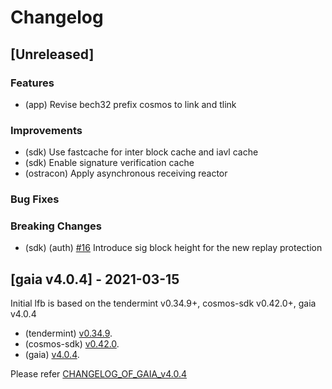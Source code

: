 <!--
Guiding Principles:

Changelogs are for humans, not machines.
There should be an entry for every single version.
The same types of changes should be grouped.
Versions and sections should be linkable.
The latest version comes first.
The release date of each version is displayed.
Mention whether you follow Semantic Versioning.

Usage:

Change log entries are to be added to the Unreleased section under the
appropriate stanza (see below). Each entry should ideally include a tag and
the Github issue reference in the following format:

* (<tag>) \#<issue-number> message

The issue numbers will later be link-ified during the release process so you do
not have to worry about including a link manually, but you can if you wish.

Types of changes (Stanzas):

"Features" for new features.
"Improvements" for changes in existing functionality.
"Deprecated" for soon-to-be removed features.
"Bug Fixes" for any bug fixes.
"Client Breaking" for breaking CLI commands and REST routes.
"State Machine Breaking" for breaking the AppState

Ref: https://keepachangelog.com/en/1.0.0/
-->

# Changelog

## [Unreleased]

### Features
* (app) Revise bech32 prefix cosmos to link and tlink

### Improvements
* (sdk) Use fastcache for inter block cache and iavl cache
* (sdk) Enable signature verification cache
* (ostracon) Apply asynchronous receiving reactor

### Bug Fixes

### Breaking Changes
* (sdk) (auth) [\#16](https://github.com/line/lfb/pull/16) Introduce sig block height for the new replay protection

## [gaia v4.0.4] - 2021-03-15
Initial lfb is based on the tendermint v0.34.9+, cosmos-sdk v0.42.0+, gaia v4.0.4

* (tendermint) [v0.34.9](https://github.com/tendermint/tendermint/releases/tag/v0.34.9).
* (cosmos-sdk) [v0.42.0](https://github.com/cosmos/cosmos-sdk/releases/tag/v0.42.0).
* (gaia) [v4.0.4](https://github.com/cosmos/gaia/releases/tag/v4.0.4).

Please refer [CHANGELOG_OF_GAIA_v4.0.4](https://github.com/cosmos/gaia/blob/v4.0.4/CHANGELOG.md)
<!-- Release links -->
